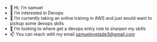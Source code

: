- 👋 Hi, I’m samuel 
- 👀 I’m interested in Devops
- 🌱 I’m currently taking an online trainng in AWS and just would want to pickup some devops skills
- 💞️ I’m looking to where get a devops entry role to sharpen my skills
- 📫 You can reach with my email samueloyetade3@gmail.com

<!---
Xambulu/Xambulu is a ✨ special ✨ repository because its `README.md` (this file) appears on your GitHub profile.
You can click the Preview link to take a look at your changes.
--->
